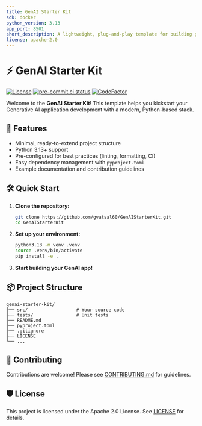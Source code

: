 ```yaml
---
title: GenAI Starter Kit
sdk: docker
python_version: 3.13
app_port: 8501
short_description: A lightweight, plug-and-play template for building generative AI apps with ease.
license: apache-2.0
---
```


<!-- markdownlint-disable MD025 -->
# ⚡️ GenAI Starter Kit

[![License](https://img.shields.io/badge/License-Apache_2.0-blue.svg)](https://github.com/gvatsal60/GenAIStarterKit/blob/HEAD/LICENSE)
[![pre-commit.ci status](https://results.pre-commit.ci/badge/github/gvatsal60/GenAIStarterKit/master.svg)](https://results.pre-commit.ci/latest/github/gvatsal60/GenAIStarterKit/HEAD)
[![CodeFactor](https://www.codefactor.io/repository/github/gvatsal60/genaistarterkit/badge)](https://www.codefactor.io/repository/github/gvatsal60/genaistarterkit)

Welcome to the **GenAI Starter Kit**! This template helps you kickstart your Generative AI application development with a modern, Python-based stack.

## 🚀 Features

- Minimal, ready-to-extend project structure
- Python 3.13+ support
- Pre-configured for best practices (linting, formatting, CI)
- Easy dependency management with `pyproject.toml`
- Example documentation and contribution guidelines

## 🛠️ Quick Start

1. **Clone the repository:**

   ```sh
   git clone https://github.com/gvatsal60/GenAIStarterKit.git
   cd GenAIStarterKit
   ```

2. **Set up your environment:**

   ```sh
   python3.13 -m venv .venv
   source .venv/bin/activate
   pip install -e .
   ```

3. **Start building your GenAI app!**

## 📦 Project Structure

```tree
genai-starter-kit/
├── src/                  # Your source code
├── tests/                # Unit tests
├── README.md
├── pyproject.toml
├── .gitignore
├── LICENSE
└── ...
```

## 🤝 Contributing

Contributions are welcome! Please see [CONTRIBUTING.md](CONTRIBUTING.md) for guidelines.

## 🛡️ License

This project is licensed under the Apache 2.0 License. See [LICENSE](LICENSE) for details.
